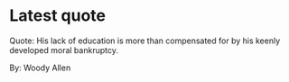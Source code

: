 # Latest quote 

Quote: His lack of education is more than compensated for by his keenly developed moral bankruptcy. 

By: Woody Allen